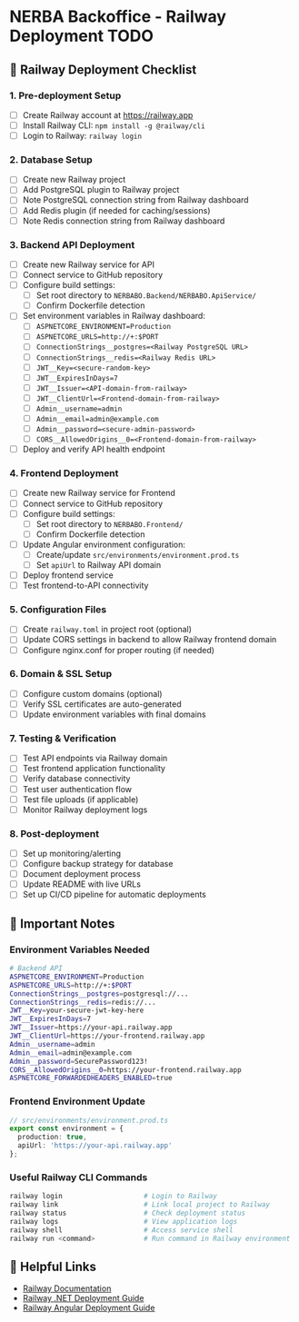 # NERBA Backoffice - Railway Deployment TODO

## 🚂 Railway Deployment Checklist

### 1. Pre-deployment Setup
- [ ] Create Railway account at https://railway.app
- [ ] Install Railway CLI: `npm install -g @railway/cli`
- [ ] Login to Railway: `railway login`

### 2. Database Setup
- [ ] Create new Railway project
- [ ] Add PostgreSQL plugin to Railway project
- [ ] Note PostgreSQL connection string from Railway dashboard
- [ ] Add Redis plugin (if needed for caching/sessions)
- [ ] Note Redis connection string from Railway dashboard

### 3. Backend API Deployment
- [ ] Create new Railway service for API
- [ ] Connect service to GitHub repository
- [ ] Configure build settings:
  - [ ] Set root directory to `NERBABO.Backend/NERBABO.ApiService/`
  - [ ] Confirm Dockerfile detection
- [ ] Set environment variables in Railway dashboard:
  - [ ] `ASPNETCORE_ENVIRONMENT=Production`
  - [ ] `ASPNETCORE_URLS=http://+:$PORT`
  - [ ] `ConnectionStrings__postgres=<Railway PostgreSQL URL>`
  - [ ] `ConnectionStrings__redis=<Railway Redis URL>`
  - [ ] `JWT__Key=<secure-random-key>`
  - [ ] `JWT__ExpiresInDays=7`
  - [ ] `JWT__Issuer=<API-domain-from-railway>`
  - [ ] `JWT__ClientUrl=<Frontend-domain-from-railway>`
  - [ ] `Admin__username=admin`
  - [ ] `Admin__email=admin@example.com`
  - [ ] `Admin__password=<secure-admin-password>`
  - [ ] `CORS__AllowedOrigins__0=<Frontend-domain-from-railway>`
- [ ] Deploy and verify API health endpoint

### 4. Frontend Deployment
- [ ] Create new Railway service for Frontend
- [ ] Connect service to GitHub repository
- [ ] Configure build settings:
  - [ ] Set root directory to `NERBABO.Frontend/`
  - [ ] Confirm Dockerfile detection
- [ ] Update Angular environment configuration:
  - [ ] Create/update `src/environments/environment.prod.ts`
  - [ ] Set `apiUrl` to Railway API domain
- [ ] Deploy frontend service
- [ ] Test frontend-to-API connectivity

### 5. Configuration Files
- [ ] Create `railway.toml` in project root (optional)
- [ ] Update CORS settings in backend to allow Railway frontend domain
- [ ] Configure nginx.conf for proper routing (if needed)

### 6. Domain & SSL Setup
- [ ] Configure custom domains (optional)
- [ ] Verify SSL certificates are auto-generated
- [ ] Update environment variables with final domains

### 7. Testing & Verification
- [ ] Test API endpoints via Railway domain
- [ ] Test frontend application functionality
- [ ] Verify database connectivity
- [ ] Test user authentication flow
- [ ] Test file uploads (if applicable)
- [ ] Monitor Railway deployment logs

### 8. Post-deployment
- [ ] Set up monitoring/alerting
- [ ] Configure backup strategy for database
- [ ] Document deployment process
- [ ] Update README with live URLs
- [ ] Set up CI/CD pipeline for automatic deployments

## 📝 Important Notes

### Environment Variables Needed
```bash
# Backend API
ASPNETCORE_ENVIRONMENT=Production
ASPNETCORE_URLS=http://+:$PORT
ConnectionStrings__postgres=postgresql://...
ConnectionStrings__redis=redis://...
JWT__Key=your-secure-jwt-key-here
JWT__ExpiresInDays=7
JWT__Issuer=https://your-api.railway.app
JWT__ClientUrl=https://your-frontend.railway.app
Admin__username=admin
Admin__email=admin@example.com
Admin__password=SecurePassword123!
CORS__AllowedOrigins__0=https://your-frontend.railway.app
ASPNETCORE_FORWARDEDHEADERS_ENABLED=true
```

### Frontend Environment Update
```typescript
// src/environments/environment.prod.ts
export const environment = {
  production: true,
  apiUrl: 'https://your-api.railway.app'
};
```

### Useful Railway CLI Commands
```bash
railway login                    # Login to Railway
railway link                     # Link local project to Railway
railway status                   # Check deployment status
railway logs                     # View application logs
railway shell                    # Access service shell
railway run <command>            # Run command in Railway environment
```

## 🔗 Helpful Links
- [Railway Documentation](https://docs.railway.app/)
- [Railway .NET Deployment Guide](https://docs.railway.app/guides/frameworks/dotnet)
- [Railway Angular Deployment Guide](https://docs.railway.app/guides/frameworks/angular)